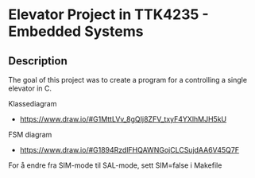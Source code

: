 # Elevator Project in TTK4235 - Embedded Systems

## Description
The goal of this project was to create a program for a controlling a single elevator in C.


Klassediagram
 * https://www.draw.io/#G1MttLVv_8gQIj8ZFV_txyF4YXlhMJH5kU

FSM diagram
 * https://www.draw.io/#G1894RzdlFHQAWNGojCLCSujdAA6V45Q7F

For å endre fra SIM-mode til SAL-mode, sett SIM=false i Makefile
